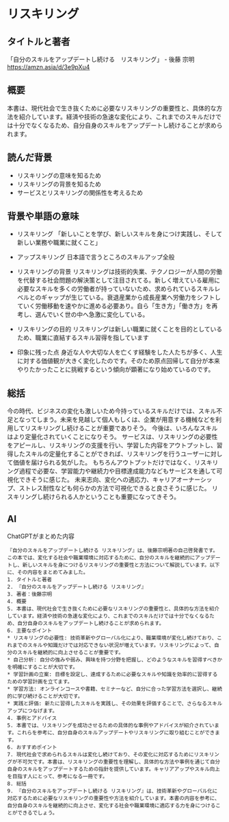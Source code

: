# リスキリング

## タイトルと著者
「自分のスキルをアップデートし続ける　リスキリング」 - 後藤 宗明
https://amzn.asia/d/3e9pXu4

## 概要
本書は、現代社会で生き抜くために必要なリスキリングの重要性と、具体的な方法を紹介しています。経済や技術の急速な変化により、これまでのスキルだけでは十分でなくなるため、自分自身のスキルをアップデートし続けることが求められます。

## 読んだ背景
- リスキリングの意味を知るため
- リスキリングの背景を知るため
- サービスとリスキリングの関係性を考えるため

## 背景や単語の意味
- リスキリング
    「新しいことを学び、新しいスキルを身につけ実践し、そして新しい業務や職業に就くこと」

- アップスキリング
    日本語で言うところのスキルアップ全般

- リスキリングの背景
    リスキリングは技術的失業、テクノロジーが人間の労働を代替する社会問題の解決策として注目されてる。新しく増えている雇用に必要なスキルを多くの労働者が持っていないため、求められているスキルレベルとのギャップが生じている。衰退産業から成長産業へ労働力をシフトしていく労働移動を速やかに進める必要あり。自ら「生き方」「働き方」を再考し、選んでいく世の中へ急激に変化している。


- リスキリングの目的
    リスキリングは新しい職業に就くことを目的としているため、職業に直結するスキル習得を指しています

- 印象に残った点
    身近な人や大切な人を亡くす経験をした人たちが多く、人生に対する価値観が大きく変化したのです。そのため原点回帰して自分が本来やりたかったことに挑戦するという傾向が顕著になり始めているのです。

## 総括
今の時代、ビジネスの変化も激しいため今持っているスキルだけでは、スキル不足となってしまう。未来を見越して個人もしくは、企業が用意する機械などを利用してリスキリングし続けることが重要でありそう。
今後は、いろんなスキルはより定量化されていくことになりそう。
サービスは、リスキリングの必要性をアピールし、リスキリングの支援を行い、学習した内容をアウトプットし、習得したスキルの定量化することができれば、リスキリングを行うユーザーに対して価値を届けられる気がした。
もちろんアウトプットだけではなく、リスキリング過程で必要な、学習能力や継続力や目標達成能力などもサービスを通して可視化できそうに感じた。
未来志向、変化への適応力、キャリアオーナーシップ、ストレス耐性なども何らかの方法で可視化できると良さそうに感じた。
リスキリングし続けられる人かということも重要になってきそう。


## AI
ChatGPTがまとめた内容

```
『自分のスキルをアップデートし続ける リスキリング』は、後藤宗明著の自己啓発書です。この本では、変化する社会や職業環境に対応するために、自分のスキルを継続的にアップデートし、新しいスキルを身につけるリスキリングの重要性と方法について解説しています。以下に、その内容をまとめてみました。
1. タイトルと著者
2. 『自分のスキルをアップデートし続ける リスキリング』
3. 著者：後藤宗明
4. 概要
5. 本書は、現代社会で生き抜くために必要なリスキリングの重要性と、具体的な方法を紹介しています。経済や技術の急速な変化により、これまでのスキルだけでは十分でなくなるため、自分自身のスキルをアップデートし続けることが求められます。
6. 主要なポイント
* リスキリングの必要性: 技術革新やグローバル化により、職業環境が変化し続けており、これまでのスキルや知識だけでは対応できない状況が増えています。リスキリングによって、自分のスキルを継続的に向上させることが重要です。
* 自己分析: 自分の強みや弱み、興味を持つ分野を把握し、どのようなスキルを習得すべきかを明確にすることが大切です。
* 学習計画の立案: 目標を設定し、達成するために必要なスキルや知識を効率的に習得するための学習計画を立てます。
* 学習方法: オンラインコースや書籍、セミナーなど、自分に合った学習方法を選択し、継続的に学び続けることが大切です。
* 実践と評価: 新たに習得したスキルを実践し、その効果を評価することで、さらなるスキルアップにつなげます。
4. 事例とアドバイス
5. 本書では、リスキリングを成功させるための具体的な事例やアドバイスが紹介されています。これらを参考に、自分自身のスキルアップデートやリスキリングに取り組むことができます。
6. おすすめポイント
7. 現代社会で求められるスキルは変化し続けており、その変化に対応するためにリスキリングが不可欠です。本書は、リスキリングの重要性を理解し、具体的な方法や事例を通じて自分自身のスキルをアップデートするための指針を提供しています。キャリアアップやスキル向上を目指す人にとって、参考になる一冊です。
8. 総括
9. 『自分のスキルをアップデートし続ける リスキリング』は、技術革新やグローバル化に対応するために必要なリスキリングの重要性や方法を紹介しています。本書の内容を参考に、自分自身のスキルを継続的に向上させ、変化する社会や職業環境に適応する力を身につけることができるでしょう。
```
